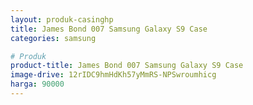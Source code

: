 ```yaml
---
layout: produk-casinghp
title: James Bond 007 Samsung Galaxy S9 Case
categories: samsung

# Produk
product-title: James Bond 007 Samsung Galaxy S9 Case
image-drive: 12rIDC9hmHdKh57yMmRS-NPSwroumhicg
harga: 90000
---
```

